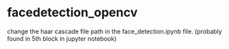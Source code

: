 # facedetection_opencv
change the haar cascade file path in the face_detection.ipynb file.  (probably found in 5th block in jupyter notebook)
